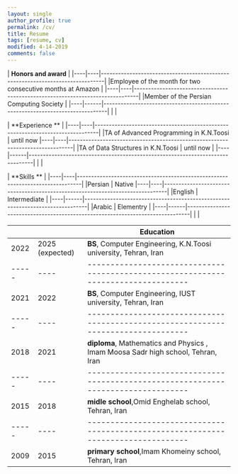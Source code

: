 ```yaml
---
layout: single
author_profile: true
permalink: /cv/
title: Resume
tags: [resume, cv]
modified: 4-14-2019
comments: false
---
```



|    **Honors and award**                                                             |
|----|----|-------------------------------------------------------------------------------|
|Employee of the month for two consecutive months at Amazon |
|----|----|-------------------------------------------------------------------------------|
|Member of the Persian Computing Society |
|----|------|-------------------------------------------------------------------------------|
|  |

|    **Experience **                                                             |
|----|----|-------------------------------------------------------------------------------|
|TA of Advanced Programming in K.N.Toosi |  until now
|----|----|-------------------------------------------------------------------------------|
|TA of  Data Structures in K.N.Toosi |  until now |
|----|------|-------------------------------------------------------------------------------|
|  |

|  **Skills **                                                             |
|----|----|-------------------------------------------------------------------------------|
|Persian |  Native
|----|----|-------------------------------------------------------------------------------|
|English |  Intermediate |
|----|------|-------------------------------------------------------------------------------|
|Arabic  |  Elementry |
|----|------|-------------------------------------------------------------------------------|
|  |


|     |    |**Education**         
|-----|----|----------------------------------------------------------------------------------|
|2022 |2025 (expected) | **BS**,   Computer Engineering, K.N.Toosi university, Tehran, Iran                               |                                                      |
|-----|----|----------------------------------------------------------------------------------|
|2021 |2022            | **BS**,  Computer Engineering, IUST university, Tehran, Iran                               |
|-----|----|----------------------------------------------------------------------------------|
|2018 |2021            | **diploma**, Mathematics and Physics , Imam Moosa Sadr high school, Tehran, Iran           |                        |
|-----|----|----------------------------------------------------------------------------------|
|2015 |2018            | **midle school**,Omid Enghelab school, Tehran, Iran                                       |
|-----|----|----------------------------------------------------------------------------------|
|2009 |2015            | **primary school**,Imam Khomeiny school, Tehran, Iran                                     |
